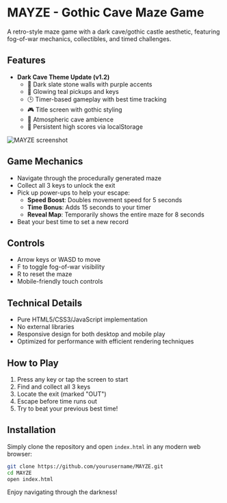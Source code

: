 # MAYZE - Gothic Cave Maze Game

A retro-style maze game with a dark cave/gothic castle aesthetic, featuring fog-of-war mechanics, collectibles, and timed challenges.

## Features

- **Dark Cave Theme Update (v1.2)**
  - 🏰 Dark slate stone walls with purple accents
  - 🌟 Glowing teal pickups and keys
  - 🕒 Timer-based gameplay with best time tracking
  - 🎮 Title screen with gothic styling
  - 🎵 Atmospheric cave ambience
  - 💾 Persistent high scores via localStorage

![MAYZE screenshot](logo.png)

## Game Mechanics

- Navigate through the procedurally generated maze
- Collect all 3 keys to unlock the exit
- Pick up power-ups to help your escape:
  - **Speed Boost**: Doubles movement speed for 5 seconds
  - **Time Bonus**: Adds 15 seconds to your timer
  - **Reveal Map**: Temporarily shows the entire maze for 8 seconds
- Beat your best time to set a new record

## Controls

- Arrow keys or WASD to move
- F to toggle fog-of-war visibility
- R to reset the maze
- Mobile-friendly touch controls

## Technical Details

- Pure HTML5/CSS3/JavaScript implementation
- No external libraries
- Responsive design for both desktop and mobile play
- Optimized for performance with efficient rendering techniques

## How to Play

1. Press any key or tap the screen to start
2. Find and collect all 3 keys
3. Locate the exit (marked "OUT")
4. Escape before time runs out
5. Try to beat your previous best time!

## Installation

Simply clone the repository and open `index.html` in any modern web browser:

```bash
git clone https://github.com/yourusername/MAYZE.git
cd MAYZE
open index.html
```

Enjoy navigating through the darkness!